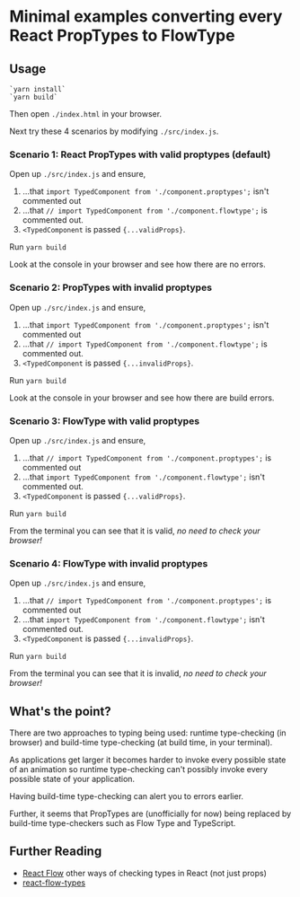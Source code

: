 # Minimal examples converting every React PropTypes to FlowType

## Usage

    `yarn install`
    `yarn build`

Then open `./index.html` in your browser.

Next try these 4 scenarios by modifying `./src/index.js`.

### Scenario 1: React PropTypes with valid proptypes (default)

Open up `./src/index.js` and ensure,

1. ...that `import TypedComponent from './component.proptypes';` isn't commented out
2. ...that `// import TypedComponent from './component.flowtype';` is commented out.
3. `<TypedComponent` is passed `{...validProps}`.

Run `yarn build`

Look at the console in your browser and see how there are no errors.

### Scenario 2: PropTypes with invalid proptypes

Open up `./src/index.js` and ensure,

1. ...that `import TypedComponent from './component.proptypes';` isn't commented out
2. ...that `// import TypedComponent from './component.flowtype';` is commented out.
3. `<TypedComponent` is passed `{...invalidProps}`.

Run `yarn build`

Look at the console in your browser and see how there are build errors.

### Scenario 3: FlowType with valid proptypes

Open up `./src/index.js` and ensure,

1. ...that `// import TypedComponent from './component.proptypes';` is commented out
2. ...that `import TypedComponent from './component.flowtype';` isn't commented out.
3. `<TypedComponent` is passed `{...validProps}`.

Run `yarn build`

From the terminal you can see that it is valid, *no need to check your browser!*

### Scenario 4: FlowType with invalid proptypes

Open up `./src/index.js` and ensure,

1. ...that `// import TypedComponent from './component.proptypes';` is commented out
2. ...that `import TypedComponent from './component.flowtype';` isn't commented out.
3. `<TypedComponent` is passed `{...invalidProps}`.

Run `yarn build`

From the terminal you can see that it is invalid, *no need to check your browser!*

## What's the point?

There are two approaches to typing being used: runtime type-checking (in browser) and build-time type-checking (at build time, in your terminal).

As applications get larger it becomes harder to invoke every possible state of an animation so runtime type-checking can't possibly invoke every possible state of your application.

Having build-time type-checking can alert you to errors earlier.

Further, it seems that PropTypes are (unofficially for now) being replaced by build-time type-checkers such as Flow Type and TypeScript.

## Further Reading

* [React Flow](https://flow.org/en/docs/frameworks/react/) other ways of checking types in React (not just props)
* [react-flow-types](https://www.npmjs.com/package/react-flow-types)
